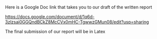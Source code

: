 Here is a Google Doc link that takes you to our draft of the written report 

https://docs.google.com/document/d/1q6d-3zlzsai0GGQndBCkZ8McCVx0mHC-TgwwzGMun08/edit?usp=sharing

The final submission of our report will be in Latex
